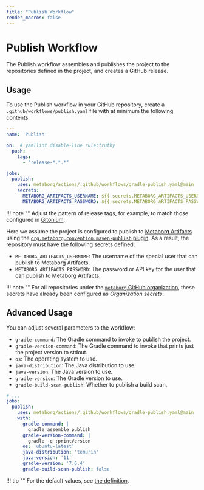 ```yaml
---
title: "Publish Workflow"
render_macros: false
---
```

# Publish Workflow
The Publish workflow assembles and publishes the project to the repositories defined in the project, and creates a GitHub release.


## Usage
To use the Publish workflow in your GitHub repository, create a `.github/workflows/publish.yaml` file with at minimum the following contents:

```yaml title=".github/workflows/publish.yaml"
---
name: 'Publish'

on:  # yamllint disable-line rule:truthy
  push:
    tags:
      - "release-*.*.*"

jobs:
  publish:
    uses: metaborg/actions/.github/workflows/gradle-publish.yaml@main
    secrets:
      METABORG_ARTIFACTS_USERNAME: ${{ secrets.METABORG_ARTIFACTS_USERNAME }}
      METABORG_ARTIFACTS_PASSWORD: ${{ secrets.METABORG_ARTIFACTS_PASSWORD }}
```

!!! note ""
    Adjust the pattern of release tags, for example, to match those configured in [Gitonium](https://github.com/metaborg/gitonium).

Here we assume the project is configured to publish to [Metaborg Artifacts](https://artifacts.metaborg.org/) using the [`org.metaborg.convention.maven-publish` plugin](https://github.com/metaborg/metaborg-gradle/). As a result, the repository must have the following secrets defined:

- `METABORG_ARTIFACTS_USERNAME`: The username of the special user that can publish to Metaborg Artifacts.
- `METABORG_ARTIFACTS_PASSWORD`: The password or API key for the user that can publish to Metaborg Artifacts.

!!! note ""
    For all repositories under the [`metaborg` GitHub organization](https://github.com/metaborg/), these secrets have already been configured as _Organization secrets_.


## Advanced Usage
You can adjust several parameters to the workflow:

- `gradle-command`: The Gradle command to invoke to publish the project.
- `gradle-version-command`: The Gradle command to invoke that prints just the project version to stdout.
- `os`: The operating system to use.
- `java-distribution`: The Java distribution to use.
- `java-version`: The Java version to use.
- `gradle-version`: The Gradle version to use.
- `gradle-build-scan-publish`: Whether to publish a build scan.

```yaml title=".github/workflows/publish.yaml"
# ...
jobs:
  publish:
    uses: metaborg/actions/.github/workflows/gradle-publish.yaml@main
    with:
      gradle-command: |
        gradle assemble publish
      gradle-version-command: |
        gradle -q :printVersion
      os: 'ubuntu-latest'
      java-distribution: 'temurin'
      java-version: '11'
      gradle-version: '7.6.4'
      gradle-build-scan-publish: false
```

!!! tip ""
    For the default values, see [the definition](https://github.com/metaborg/actions/blob/main/.github/workflows/gradle-publish.yaml).

